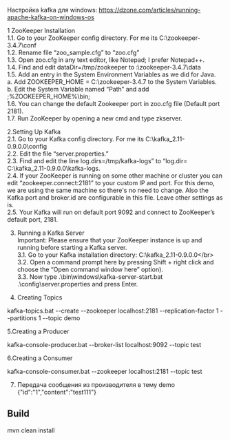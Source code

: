 Настройка kafka для windows:
https://dzone.com/articles/running-apache-kafka-on-windows-os

1 ZooKeeper Installation</br>
1.1. Go to your ZooKeeper config directory. For me its C:\zookeeper-3.4.7\conf</br>
1.2. Rename file “zoo_sample.cfg” to “zoo.cfg”</br>
1.3. Open zoo.cfg in any text editor, like Notepad; I prefer Notepad++.</br>
1.4. Find and edit dataDir=/tmp/zookeeper to :\zookeeper-3.4.7\data  </br>
1.5. Add an entry in the System Environment Variables as we did for Java.</br>
  a. Add ZOOKEEPER_HOME = C:\zookeeper-3.4.7 to the System Variables.</br>
  b. Edit the System Variable named “Path” and add ;%ZOOKEEPER_HOME%\bin;</br> 
1.6. You can change the default Zookeeper port in zoo.cfg file (Default port 2181).</br>
1.7. Run ZooKeeper by opening a new cmd and type zkserver.</br>

2.Setting Up Kafka</br>
2.1. Go to your Kafka config directory. For me its C:\kafka_2.11-0.9.0.0\config</br>
2.2. Edit the file “server.properties.”</br>
2.3. Find and edit the line log.dirs=/tmp/kafka-logs” to “log.dir= C:\kafka_2.11-0.9.0.0\kafka-logs.</br>
2.4. If your ZooKeeper is running on some other machine or cluster you can edit “zookeeper.connect:2181” to your custom IP and port. For this demo, we are using the same machine so there's no need to change. Also the Kafka port and broker.id are configurable in this file. Leave other settings as is.</br>
2.5. Your Kafka will run on default port 9092 and connect to ZooKeeper’s default port, 2181.</br>

3. Running a Kafka Server</br>
Important: Please ensure that your ZooKeeper instance is up and running before starting a Kafka server.</br>
3.1. Go to your Kafka installation directory: C:\kafka_2.11-0.9.0.0\</br>
3.2. Open a command prompt here by pressing Shift + right click and choose the “Open command window here” option).</br>
3.3. Now type .\bin\windows\kafka-server-start.bat .\config\server.properties and press Enter.</br>

4. Creating Topics</br>

kafka-topics.bat --create --zookeeper localhost:2181 --replication-factor 1 --partitions 1 --topic demo

5.Creating a Producer 

kafka-console-producer.bat --broker-list localhost:9092 --topic test

6.Creating a Consumer

kafka-console-consumer.bat --zookeeper localhost:2181 --topic test

7. Передача сообщения из производителя в тему demo</br>
 {"id":"1","content":"test111"} 

## Build
mvn clean install
